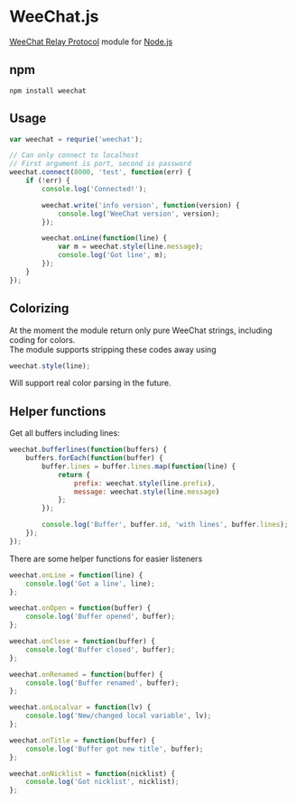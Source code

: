 WeeChat.js
===

[WeeChat Relay Protocol](http://www.weechat.org/files/doc/devel/weechat_relay_protocol.en.html) 
module for [Node.js](http://nodejs.org)

npm
---

    npm install weechat

Usage
---

```JavaScript
var weechat = requrie('weechat');

// Can only connect to localhost
// First argument is port, second is password
weechat.connect(8000, 'test', function(err) {
    if (!err) {
        console.log('Connected!');

        weechat.write('info version', function(version) {
            console.log('WeeChat version', version);
        });

        weechat.onLine(function(line) {
            var m = weechat.style(line.message);
            console.log('Got line', m);
        });
    }
});
```

Colorizing
---

At the moment the module return only pure WeeChat strings, including coding for colors.   
The module supports stripping these codes away using

```JavaScript
weechat.style(line);
```

Will support real color parsing in the future.  

Helper functions
---

Get all buffers including lines:

```JavaScript
weechat.bufferlines(function(buffers) {
    buffers.forEach(function(buffer) {
        buffer.lines = buffer.lines.map(function(line) {
            return {
                prefix: weechat.style(line.prefix),
                message: weechat.style(line.message)
            };
        });

        console.log('Buffer', buffer.id, 'with lines', buffer.lines);
    });
});
```

There are some helper functions for easier listeners

```JavaScript
weechat.onLine = function(line) {
    console.log('Got a line', line);
};

weechat.onOpen = function(buffer) {
    console.log('Buffer opened', buffer);
};

weechat.onClose = function(buffer) {
    console.log('Buffer closed', buffer);
};

weechat.onRenamed = function(buffer) {
    console.log('Buffer renamed', buffer);
};

weechat.onLocalvar = function(lv) {
    console.log('New/changed local variable', lv);
};

weechat.onTitle = function(buffer) {
    console.log('Buffer got new title', buffer);
};

weechat.onNicklist = function(nicklist) {
    console.log('Got nicklist', nicklist);
};
```
